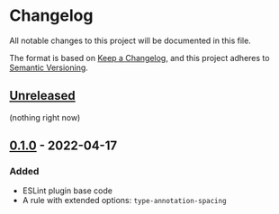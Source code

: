 # Changelog
All notable changes to this project will be documented in this file.

The format is based on [Keep a Changelog](https://keepachangelog.com/en/1.0.0/),
and this project adheres to [Semantic Versioning](https://semver.org/spec/v2.0.0.html).

## [Unreleased]
(nothing right now)

## [0.1.0] - 2022-04-17
### Added
- ESLint plugin base code
- A rule with extended options: `type-annotation-spacing`

[Unreleased]: https://github.com/BenceSzalai/eslint-plugin-sbnc-rules/compare/v0.1.0...HEAD
[0.1.0]: https://github.com/BenceSzalai/eslint-plugin-sbnc-rules/releases/tag/v0.1.0

